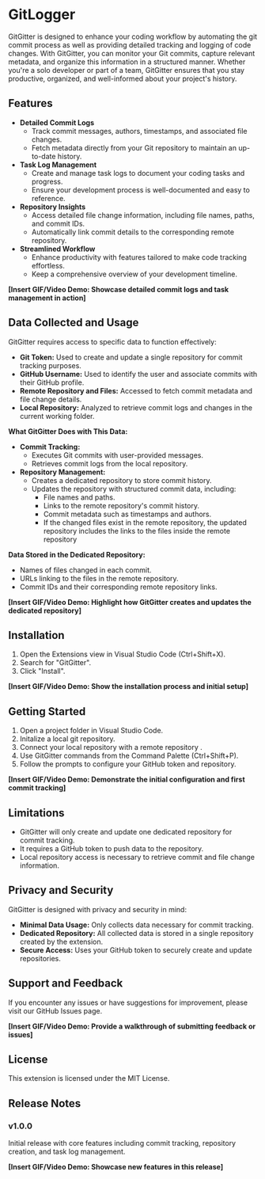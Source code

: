 # GitLogger

GitGitter is designed to enhance your coding workflow by automating the git commit process as well as providing detailed tracking and logging of code changes. With GitGitter, you can monitor your Git commits, capture relevant metadata, and organize this information in a structured manner. Whether you're a solo developer or part of a team, GitGitter ensures that you stay productive, organized, and well-informed about your project's history.
##
## Features

* **Detailed Commit Logs**
  * Track commit messages, authors, timestamps, and associated file changes.
  * Fetch metadata directly from your Git repository to maintain an up-to-date history.
* **Task Log Management**
  * Create and manage task logs to document your coding tasks and progress.
  * Ensure your development process is well-documented and easy to reference.
* **Repository Insights**
  * Access detailed file change information, including file names, paths, and commit IDs.
  * Automatically link commit details to the corresponding remote repository.
* **Streamlined Workflow**
  * Enhance productivity with features tailored to make code tracking effortless.
  * Keep a comprehensive overview of your development timeline.

**[Insert GIF/Video Demo: Showcase detailed commit logs and task management in action]**
##
## Data Collected and Usage

GitGitter requires access to specific data to function effectively:

* **Git Token:** Used to create and update a single repository for commit tracking purposes.
* **GitHub Username:** Used to identify the user and associate commits with their GitHub profile.
* **Remote Repository and Files:** Accessed to fetch commit metadata and file change details.
* **Local Repository:** Analyzed to retrieve commit logs and changes in the current working folder.

**What GitGitter Does with This Data:**

* **Commit Tracking:**
  * Executes Git commits with user-provided messages.
  * Retrieves commit logs from the local repository.
* **Repository Management:**
  * Creates a dedicated repository to store commit history.
  * Updates the repository with structured commit data, including:
    * File names and paths.
    * Links to the remote repository's commit history.
    * Commit metadata such as timestamps and authors.
    * If the changed files exist in the remote repository, the updated repository includes the links to the files inside the remote repository

**Data Stored in the Dedicated Repository:**

* Names of files changed in each commit.
* URLs linking to the files in the remote repository.
* Commit IDs and their corresponding remote repository links.

**[Insert GIF/Video Demo: Highlight how GitGitter creates and updates the dedicated repository]**
##
## Installation

1. Open the Extensions view in Visual Studio Code (Ctrl+Shift+X).
2. Search for "GitGitter".
3. Click "Install".

**[Insert GIF/Video Demo: Show the installation process and initial setup]**
##
## Getting Started

1. Open a project folder in Visual Studio Code.
2. Initalize a local git repository.
3. Connect your local repository with a remote repository .
4. Use GitGitter commands from the Command Palette (Ctrl+Shift+P).
5. Follow the prompts to configure your GitHub token and repository.

**[Insert GIF/Video Demo: Demonstrate the initial configuration and first commit tracking]**
##
## Limitations

* GitGitter will only create and update one dedicated repository for commit tracking.
* It requires a GitHub token to push data to the repository.
* Local repository access is necessary to retrieve commit and file change information.
##
## Privacy and Security

GitGitter is designed with privacy and security in mind:

* **Minimal Data Usage:** Only collects data necessary for commit tracking.
* **Dedicated Repository:** All collected data is stored in a single repository created by the extension.
* **Secure Access:** Uses your GitHub token to securely create and update repositories.
##
## Support and Feedback

If you encounter any issues or have suggestions for improvement, please visit our GitHub Issues page.

**[Insert GIF/Video Demo: Provide a walkthrough of submitting feedback or issues]**
##
## License

This extension is licensed under the MIT License.
##
## Release Notes

### v1.0.0
Initial release with core features including commit tracking, repository creation, and task log management.

**[Insert GIF/Video Demo: Showcase new features in this release]**
